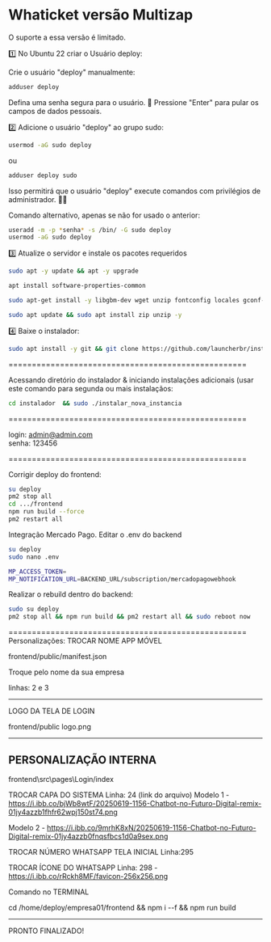 # Whaticket versão Multizap

O suporte a essa versão é limitado.

1️⃣ No Ubuntu 22 criar o Usuário deploy:

Crie o usuário "deploy" manualmente:

```bash
adduser deploy
```

Defina uma senha segura para o usuário. 🔑
Pressione "Enter" para pular os campos de dados pessoais.

2️⃣ Adicione o usuário "deploy" ao grupo sudo:

```bash
usermod -aG sudo deploy
```

ou

```bash
adduser deploy sudo
```

Isso permitirá que o usuário "deploy" execute comandos com privilégios de administrador. 🧑‍🔧

Comando alternativo, apenas se não for usado o anterior:

```bash
useradd -m -p *senha* -s /bin/ -G sudo deploy
usermod -aG sudo deploy
```

3️⃣ Atualize o servidor e instale os pacotes requeridos

```bash
sudo apt -y update && apt -y upgrade
```

```bash
apt install software-properties-common
```

```bash
sudo apt-get install -y libgbm-dev wget unzip fontconfig locales gconf-service libasound2 libatk1.0-0 libc6 libcairo2 libcups2 libdbus-1-3 libexpat1 libfontconfig1 libgcc1 libgconf-2-4 libgdk-pixbuf2.0-0 libglib2.0-0 libgtk-3-0 libnspr4 libpango-1.0-0 libpangocairo-1.0-0 libstdc++6 libx11-6 libx11-xcb1 libxcb1 libxcomposite1 libxcursor1 libxdamage1 libxext6 libxfixes3 libxi6 libxrandr2 libxrender1 libxss1 libxtst6 ca-certificates fonts-liberation libappindicator1 libnss3 lsb-release xdg-utils git
```

```bash
sudo apt update && sudo apt install zip unzip -y
```

4️⃣ Baixe o instalador:

```bash
sudo apt install -y git && git clone https://github.com/launcherbr/instaladormultizap.git instalador && sudo chmod -R 777 instalador  && cd instalador  && sudo ./instalar_primaria
```
===================================================

Acessando diretório do instalador & iniciando instalações adicionais (usar este comando para segunda ou mais instalaçãos:

```bash
cd instalador  && sudo ./instalar_nova_instancia
```

===================================================

login: admin@admin.com </br>
senha: 123456

===================================================

Corrigir deploy do frontend:
```bash
su deploy
pm2 stop all
cd .../frontend
npm run build --force
pm2 restart all
```


Integração Mercado Pago.
Editar o .env do backend

```bash
su deploy
sudo nano .env
```

```bash
MP_ACCESS_TOKEN=
MP_NOTIFICATION_URL=BACKEND_URL/subscription/mercadopagowebhook
```

Realizar o rebuild dentro do backend:

```bash
sudo su deploy 
pm2 stop all && npm run build && pm2 restart all && sudo reboot now
```

===================================================
Personalizações:
TROCAR NOME APP MÓVEL

frontend/public/manifest.json

Troque pelo nome da sua empresa

linhas: 2 e 3

------------------------------------------

LOGO DA TELA DE LOGIN 

frontend/public
logo.png

------------------------------------------
PERSONALIZAÇÃO INTERNA
----------------------
frontend\src\pages\Login/index

TROCAR CAPA DO SISTEMA
Linha: 24 (link do arquivo)
Modelo 1 - https://i.ibb.co/bjWb8wtF/20250619-1156-Chatbot-no-Futuro-Digital-remix-01jy4azzb1fhfr62wpj150st74.png

Modelo 2 - https://i.ibb.co/9mrhK8xN/20250619-1156-Chatbot-no-Futuro-Digital-remix-01jy4azzb0fnqsfbcs1d0a9sex.png

TROCAR NÚMERO WHATSAPP TELA INICIAL
Linha:295

TROCAR ÍCONE DO WHATSAPP
Linha: 298 - https://i.ibb.co/rRckh8MF/favicon-256x256.png

Comando no TERMINAL

cd /home/deploy/empresa01/frontend && npm i --f && npm run build

----------------------------------------
PRONTO FINALIZADO!
